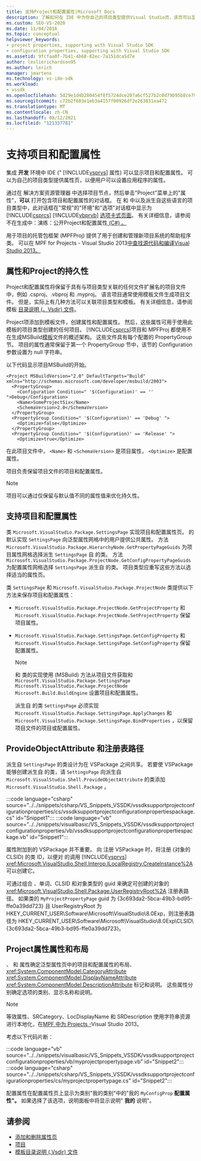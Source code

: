 ```yaml
---
title: 支持Project和配置属性|Microsoft Docs
description: 了解如何在 IDE 中为你自己的项目类型提供Visual Studio页，该页可以显示项目和配置扩展属性。
ms.custom: SEO-VS-2020
ms.date: 11/04/2016
ms.topic: conceptual
helpviewer_keywords:
- project properties, supporting with Visual Studio SDK
- configuration properties, supporting with Visual Studio SDK
ms.assetid: 9fcfaa0f-7b41-4b68-82ec-7a151dca5d7e
author: leslierichardson95
ms.author: lerich
manager: jmartens
ms.technology: vs-ide-sdk
ms.workload:
- vssdk
ms.openlocfilehash: 5d29e1d4b280454f8f5724dce207a6cf527b2c0d79b95b8ce799b88c8a7bf34e
ms.sourcegitcommit: c72b2f603e1eb3a4157f00926df2e263831ea472
ms.translationtype: MT
ms.contentlocale: zh-CN
ms.lasthandoff: 08/12/2021
ms.locfileid: "121337781"
---
```

# <a name="support-for-project-and-configuration-properties"></a>支持项目和配置属性
集成 **开发** 环境中 IDE (" [!INCLUDE[vsprvs](../../code-quality/includes/vsprvs_md.md)] 属性) 可以显示项目和配置属性。 可以为自己的项目类型提供属性页，以便用户可以设置应用程序的属性。

 通过在 解决方案资源管理器 中选择项目节点，然后单击"Project"菜单上的"属性"，**可以** 打开包含项目和配置属性的对话框。 在 和 中以及派生自这些语言的项目类型中，此对话框在"常规"的"环境"和"选项"对话框中显示为 [!INCLUDE[csprcs](../../data-tools/includes/csprcs_md.md)] [!INCLUDE[vbprvb](../../code-quality/includes/vbprvb_md.md)] [选项卡式页面](../../ide/reference/general-environment-options-dialog-box.md)。 有关详细信息，请参阅不在生成中：演练：公开Project和配置属性[ (C#) 。 ](/previous-versions/bb166517(v=vs.100))

 用于项目的托管包框架 (MPFProj) 提供了用于创建和管理新项目系统的帮助程序类。 可以在 MPF for Projects - Visual Studio 2013[中查找源代码和编译Visual Studio 2013。](https://github.com/tunnelvisionlabs/MPFProj10)

## <a name="persistence-of-project-and-configuration-properties"></a>属性和Project的持久性
 Project和配置属性将保留于具有与项目类型关联的任何文件扩展名的项目文件中，例如 .csproj、.vbproj 和 .myproj。 语言项目通常使用模板文件生成项目文件。 但是，实际上有几种方法可以关联项目类型和模板。 有关详细信息，请参阅模板 [目录说明 (。Vsdir) 文件](../../extensibility/internals/template-directory-description-dot-vsdir-files.md)。

 Project项添加到模板文件，创建属性和配置属性。 然后，这些属性可用于使用此模板的项目类型创建的任何项目。 [!INCLUDE[csprcs](../../data-tools/includes/csprcs_md.md)]项目和 MPFProj 都使用不在生成MSBuild[模板](/previous-versions/visualstudio/visual-studio-2008/ms171452(v=vs.90))文件的概述架构。 这些文件具有每个配置的 PropertyGroup 节。 项目的属性通常保留于第一个 PropertyGroup 节中，该节的 Configuration 参数设置为 null 字符串。

 以下代码显示项目MSBuild的开始。

```
<Project MSBuildVersion="2.0" DefaultTargets="Build" xmlns="http://schemas.microsoft.com/developer/msbuild/2003">
  <PropertyGroup>
    <Configuration Condition=" '$(Configuration)' == '' ">Debug</Configuration>
    <Name>SomeProjectSix</Name>
    <SchemaVersion>2.0</SchemaVersion>
  </PropertyGroup>
  <PropertyGroup Condition=" '$(Configuration)' == 'Debug' ">
    <Optimize>false</Optimize>
  </PropertyGroup>
  <PropertyGroup Condition=" '$(Configuration)' == 'Release' ">
    <Optimize>true</Optimize>
```

 在此项目文件中， `<Name>` 和 `<SchemaVersion>` 是项目属性， `<Optimize>` 是配置属性。

 项目负责保留项目文件的项目和配置属性。

> [!NOTE]
> 项目可以通过仅保留与默认值不同的属性值来优化持久性。

## <a name="support-for-project-and-configuration-properties"></a>支持项目和配置属性
 类 `Microsoft.VisualStudio.Package.SettingsPage` 实现项目和配置属性页。 的默认实现 `SettingsPage` 向泛型属性网格中的用户提供公共属性。 方法 `Microsoft.VisualStudio.Package.HierarchyNode.GetPropertyPageGuids` 为项目属性网格选择派生 `SettingsPage` 自 的类。 方法 `Microsoft.VisualStudio.Package.ProjectNode.GetConfigPropertyPageGuids` 为配置属性网格选择 `SettingsPage` 派生自 的类。 项目类型应重写这些方法以选择适当的属性页。

 类 `SettingsPage` 和 `Microsoft.VisualStudio.Package.ProjectNode` 类提供以下方法来保存项目和配置属性：

- `Microsoft.VisualStudio.Package.ProjectNode.GetProjectProperty` 和 `Microsoft.VisualStudio.Package.ProjectNode.SetProjectProperty` 保留项目属性。

- `Microsoft.VisualStudio.Package.SettingsPage.GetConfigProperty` 和 `Microsoft.VisualStudio.Package.SettingsPage.SetConfigProperty` 保留配置属性。

  > [!NOTE]
  > 和 类的实现使用 (MSBuild) 方法从项目文件获取和 `Microsoft.VisualStudio.Package.SettingsPage` `Microsoft.VisualStudio.Package.ProjectNode` `Microsoft.Build.BuildEngine` 设置项目和配置属性。

  派生自 的类 `SettingsPage` 必须实现 `Microsoft.VisualStudio.Package.SettingsPage.ApplyChanges` 和 `Microsoft.VisualStudio.Package.SettingsPage.BindProperties` ，以保留项目文件的项目或配置属性。

## <a name="provideobjectattribute-and-registry-path"></a>ProvideObjectAttribute 和注册表路径
 派生自 `SettingsPage` 的类设计为在 VSPackage 之间共享。 若要使 VSPackage 能够创建派生自 的类，请 `SettingsPage` 向派生自 `Microsoft.VisualStudio.Shell.ProvideObjectAttribute` 的类添加 `Microsoft.VisualStudio.Shell.Package` 。

 :::code language="csharp" source="../../snippets/csharp/VS_Snippets_VSSDK/vssdksupportprojectconfigurationproperties/cs/vssdksupportprojectconfigurationpropertiespackage.cs" id="Snippet1":::
 :::code language="vb" source="../../snippets/visualbasic/VS_Snippets_VSSDK/vssdksupportprojectconfigurationproperties/vb/vssdksupportprojectconfigurationpropertiespackage.vb" id="Snippet1":::

 属性附加到的 VSPackage 并不重要。 向 注册 VSPackage 时，将注册 (对象的 CLSID) 的类 ID，以便对 的调用 [!INCLUDE[vsprvs](../../code-quality/includes/vsprvs_md.md)] <xref:Microsoft.VisualStudio.Shell.Interop.ILocalRegistry.CreateInstance%2A> 可以创建它。

 可通过组合 、单词、CLSID 和对象类型的 guid 来确定可创建的对象的 <xref:Microsoft.VisualStudio.Shell.Package.UserRegistryRoot%2A> 注册表路径。 如果类的 `MyProjectPropertyPage` guid 为 {3c693da2-5bca-49b3-bd95-ffe0a39dd723} 且 UserRegistryRoot 为 HKEY_CURRENT_USER\Software\Microsoft\VisualStudio\8.0Exp，则注册表路径为 HKEY_CURRENT_USER\Software\Microsoft\VisualStudio\8.0Exp\CLSID\\ {3c693da2-5bca-49b3-bd95-ffe0a39dd723}。

## <a name="project-and-configuration-property-attributes-and-layout"></a>Project属性属性和布局
 、 和 属性确定泛型属性页中的项目和配置属性的布局、 <xref:System.ComponentModel.CategoryAttribute> <xref:System.ComponentModel.DisplayNameAttribute> <xref:System.ComponentModel.DescriptionAttribute> 标记和说明。 这些属性分别确定选项的类别、显示名称和说明。

> [!NOTE]
> 等效属性、SRCategory、LocDisplayName 和 SRDescription 使用字符串资源进行本地化，在[MPF 中为 Projects -](https://github.com/tunnelvisionlabs/MPFProj10)Visual Studio 2013。

 考虑以下代码片断：

 :::code language="vb" source="../../snippets/visualbasic/VS_Snippets_VSSDK/vssdksupportprojectconfigurationproperties/vb/myprojectpropertypage.vb" id="Snippet2":::
 :::code language="csharp" source="../../snippets/csharp/VS_Snippets_VSSDK/vssdksupportprojectconfigurationproperties/cs/myprojectpropertypage.cs" id="Snippet2":::

 配置属性在配置属性页上显示为类别"我的类别"中的"我的 `MyConfigProp` **配置属性"。**  如果选择了该选项，说明面板中将显示说明" **我的** 说明"。

## <a name="see-also"></a>请参阅
- [添加和删除属性页](../../extensibility/adding-and-removing-property-pages.md)
- [项目](../../extensibility/internals/projects.md)
- [模板目录说明 (.Vsdir) 文件](../../extensibility/internals/template-directory-description-dot-vsdir-files.md)